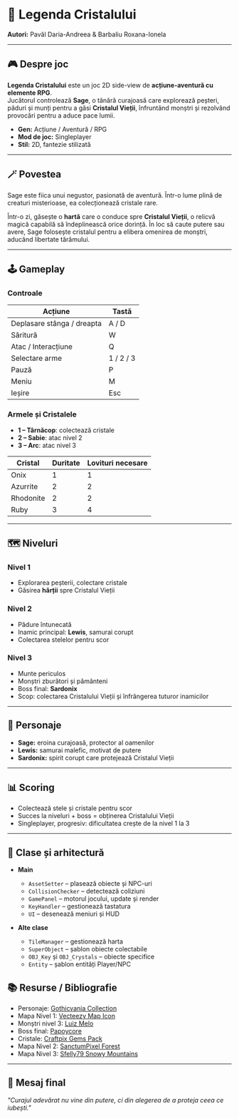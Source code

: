 # 🌌 Legenda Cristalului

**Autori:** Pavăl Daria-Andreea  & Barbaliu Roxana-Ionela

---

## 🎮 Despre joc

**Legenda Cristalului** este un joc 2D side-view de **acțiune-aventură cu elemente RPG**.  
Jucătorul controlează **Sage**, o tânără curajoasă care explorează peșteri, păduri și munți pentru a găsi **Cristalul Vieții**, înfruntând monștri și rezolvând provocări pentru a aduce pace lumii.  

- **Gen:** Acțiune / Aventură / RPG  
- **Mod de joc:** Singleplayer  
- **Stil:** 2D, fantezie stilizată  

---

## 🪄 Povestea

Sage este fiica unui negustor, pasionată de aventură. Într-o lume plină de creaturi misterioase, ea colecționează cristale rare.  

Într-o zi, găsește o **hartă** care o conduce spre **Cristalul Vieții**, o relicvă magică capabilă să îndeplinească orice dorință. În loc să caute putere sau avere, Sage folosește cristalul pentru a elibera omenirea de monștri, aducând libertate tărâmului.  

---

## 🕹️ Gameplay

### Controale
| Acțiune | Tastă |
|---------|-------|
| Deplasare stânga / dreapta | A / D |
| Săritură | W |
| Atac / Interacțiune | Q |
| Selectare arme | 1 / 2 / 3 |
| Pauză | P |
| Meniu | M |
| Ieșire | Esc |

### Armele și Cristalele
- **1 – Târnăcop**: colectează cristale  
- **2 – Sabie**: atac nivel 2  
- **3 – Arc**: atac nivel 3  

| Cristal | Duritate | Lovituri necesare |
|---------|----------|-----------------|
| Onix | 1 | 1 |
| Azurrite | 2 | 2 |
| Rhodonite | 2 | 2 |
| Ruby | 3 | 4 |

---

## 🗺️ Niveluri

### Nivel 1
- Explorarea peșterii, colectare cristale  
- Găsirea **hărții** spre Cristalul Vieții  

### Nivel 2
- Pădure întunecată  
- Inamic principal: **Lewis**, samurai corupt  
- Colectarea stelelor pentru scor  

### Nivel 3
- Munte periculos  
- Monștri zburători și pământeni  
- Boss final: **Sardonix**  
- Scop: colectarea Cristalului Vieții și înfrângerea tuturor inamicilor  

---

## 👤 Personaje

- **Sage:** eroina curajoasă, protector al oamenilor  
- **Lewis:** samurai malefic, motivat de putere  
- **Sardonix:** spirit corupt care protejează Cristalul Vieții  

---

## 📊 Scoring

- Colectează stele și cristale pentru scor  
- Succes la niveluri + boss = obținerea Cristalului Vieții  
- Singleplayer, progresiv: dificultatea crește de la nivel 1 la 3  

---

## 🧩 Clase și arhitectură

- **Main**
  - `AssetSetter` – plasează obiecte și NPC-uri  
  - `CollisionChecker` – detectează coliziuni  
  - `GamePanel` – motorul jocului, update și render  
  - `KeyHandler` – gestionează tastatura  
  - `UI` – desenează meniuri și HUD  

- **Alte clase**
  - `TileManager` – gestionează harta  
  - `SuperObject` – șablon obiecte colectabile  
  - `OBJ_Key` și `OBJ_Crystals` – obiecte specifice  
  - `Entity` – șablon entități Player/NPC  


## 📚 Resurse / Bibliografie

- Personaje: [Gothicvania Collection](https://ansimuz.itch.io/gothicvania-patreon-collection)  
- Mapa Nivel 1: [Vecteezy Map Icon](https://www.vecteezy.com/png/54236651-3d-rendering-map-icon-game-asset-icon-concept)  
- Monștri nivel 3: [Luiz Melo](https://luizmelo.itch.io/monsters-creatures-fantasy)  
- Boss final: [Papoycore](https://papoycore.itch.io/free-agis)  
- Cristale: [Craftpix Gems Pack](https://craftpix.net/product/rpg-gems-icons-pack)  
- Mapa Nivel 2: [SanctumPixel Forest](https://sanctumpixel.itch.io/forest-lite-pixel-art-tileset)  
- Mapa Nivel 3: [Sfelly79 Snowy Mountains](https://sfelly79.itch.io/snowymountains-16x16-pixelart-tileset)

---

## 🌟 Mesaj final
*"Curajul adevărat nu vine din putere, ci din alegerea de a proteja ceea ce iubești."*

